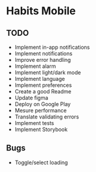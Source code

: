 # Habits Mobile

## TODO

- Implement in-app notifications
- Implement notifications
- Improve error handling
- Implement alarm
- Implement light/dark mode
- Implement language
- Implement preferences
- Create a good Readme
- Update figma
- Deploy on Google Play
- Mesure performance
- Translate validating errors
- Implement tests
- Implement Storybook

## Bugs

- Toggle/select loading
